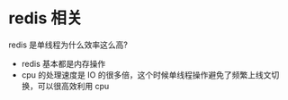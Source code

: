 # redis 相关

redis 是单线程为什么效率这么高?

- redis 基本都是内存操作
- cpu 的处理速度是 IO 的很多倍，这个时候单线程操作避免了频繁上线文切换，可以很高效利用 cpu
